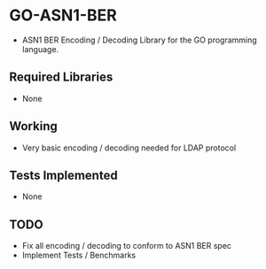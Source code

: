 # GO-ASN1-BER

* ASN1 BER Encoding / Decoding Library for the GO programming language.

## Required Libraries
* None

## Working
* Very basic encoding / decoding needed for LDAP protocol

## Tests Implemented
* None

## TODO
* Fix all encoding / decoding to conform to ASN1 BER spec
* Implement Tests / Benchmarks

